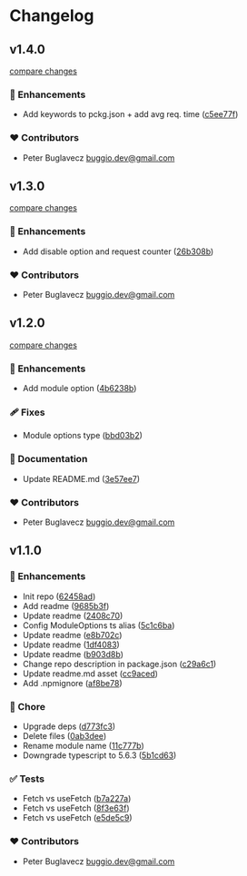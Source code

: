 # Changelog


## v1.4.0

[compare changes](https://github.com/buglavecz/nuxt-ssr-api-logger/compare/v1.3.0...v1.4.0)

### 🚀 Enhancements

- Add keywords to pckg.json + add avg req. time ([c5ee77f](https://github.com/buglavecz/nuxt-ssr-api-logger/commit/c5ee77f))

### ❤️ Contributors

- Peter Buglavecz <buggio.dev@gmail.com>

## v1.3.0

[compare changes](https://github.com/buglavecz/nuxt-ssr-api-logger/compare/v1.2.0...v1.3.0)

### 🚀 Enhancements

- Add disable option and request counter ([26b308b](https://github.com/buglavecz/nuxt-ssr-api-logger/commit/26b308b))

### ❤️ Contributors

- Peter Buglavecz <buggio.dev@gmail.com>

## v1.2.0

[compare changes](https://github.com/buglavecz/nuxt-ssr-api-logger/compare/v1.1.0...v1.2.0)

### 🚀 Enhancements

- Add  module option ([4b6238b](https://github.com/buglavecz/nuxt-ssr-api-logger/commit/4b6238b))

### 🩹 Fixes

- Module options type ([bbd03b2](https://github.com/buglavecz/nuxt-ssr-api-logger/commit/bbd03b2))

### 📖 Documentation

- Update README.md ([3e57ee7](https://github.com/buglavecz/nuxt-ssr-api-logger/commit/3e57ee7))

### ❤️ Contributors

- Peter Buglavecz <buggio.dev@gmail.com>

## v1.1.0


### 🚀 Enhancements

- Init repo ([62458ad](https://github.com/buglavecz/nuxt-ssr-api-logger/commit/62458ad))
- Add readme ([9685b3f](https://github.com/buglavecz/nuxt-ssr-api-logger/commit/9685b3f))
- Update readme ([2408c70](https://github.com/buglavecz/nuxt-ssr-api-logger/commit/2408c70))
- Config  ModuleOptions ts alias ([5c1c6ba](https://github.com/buglavecz/nuxt-ssr-api-logger/commit/5c1c6ba))
- Update readme ([e8b702c](https://github.com/buglavecz/nuxt-ssr-api-logger/commit/e8b702c))
- Update readme ([1df4083](https://github.com/buglavecz/nuxt-ssr-api-logger/commit/1df4083))
- Update readme ([b903d8b](https://github.com/buglavecz/nuxt-ssr-api-logger/commit/b903d8b))
- Change repo description in package.json ([c29a6c1](https://github.com/buglavecz/nuxt-ssr-api-logger/commit/c29a6c1))
- Update readme.md asset ([cc9aced](https://github.com/buglavecz/nuxt-ssr-api-logger/commit/cc9aced))
- Add .npmignore ([af8be78](https://github.com/buglavecz/nuxt-ssr-api-logger/commit/af8be78))

### 🏡 Chore

- Upgrade deps ([d773fc3](https://github.com/buglavecz/nuxt-ssr-api-logger/commit/d773fc3))
- Delete files ([0ab3dee](https://github.com/buglavecz/nuxt-ssr-api-logger/commit/0ab3dee))
- Rename module name ([11c777b](https://github.com/buglavecz/nuxt-ssr-api-logger/commit/11c777b))
- Downgrade typescript to 5.6.3 ([5b1cd63](https://github.com/buglavecz/nuxt-ssr-api-logger/commit/5b1cd63))

### ✅ Tests

- Fetch vs useFetch ([b7a227a](https://github.com/buglavecz/nuxt-ssr-api-logger/commit/b7a227a))
- Fetch vs useFetch ([8f3e63f](https://github.com/buglavecz/nuxt-ssr-api-logger/commit/8f3e63f))
- Fetch vs useFetch ([e5de5c9](https://github.com/buglavecz/nuxt-ssr-api-logger/commit/e5de5c9))

### ❤️ Contributors

- Peter Buglavecz <buggio.dev@gmail.com>

